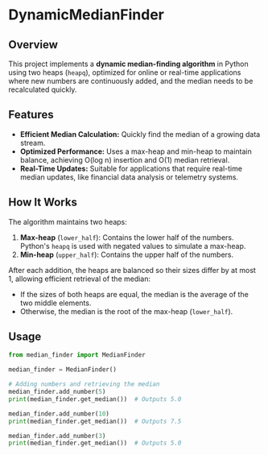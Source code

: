 # DynamicMedianFinder

## Overview
This project implements a **dynamic median-finding algorithm** in Python using two heaps (`heapq`), optimized for online or real-time applications where new numbers are continuously added, and the median needs to be recalculated quickly.

## Features
- **Efficient Median Calculation:** Quickly find the median of a growing data stream.
- **Optimized Performance:** Uses a max-heap and min-heap to maintain balance, achieving O(log n) insertion and O(1) median retrieval.
- **Real-Time Updates:** Suitable for applications that require real-time median updates, like financial data analysis or telemetry systems.

## How It Works
The algorithm maintains two heaps:
1. **Max-heap** (`lower_half`): Contains the lower half of the numbers. Python's `heapq` is used with negated values to simulate a max-heap.
2. **Min-heap** (`upper_half`): Contains the upper half of the numbers.

After each addition, the heaps are balanced so their sizes differ by at most 1, allowing efficient retrieval of the median:
- If the sizes of both heaps are equal, the median is the average of the two middle elements.
- Otherwise, the median is the root of the max-heap (`lower_half`).

## Usage

```python
from median_finder import MedianFinder

median_finder = MedianFinder()

# Adding numbers and retrieving the median
median_finder.add_number(5)
print(median_finder.get_median())  # Outputs 5.0

median_finder.add_number(10)
print(median_finder.get_median())  # Outputs 7.5

median_finder.add_number(3)
print(median_finder.get_median())  # Outputs 5.0
